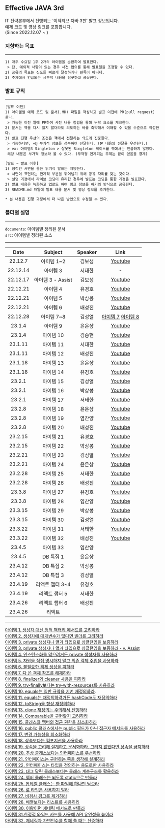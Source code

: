  Effective JAVA 3rd
---
IT 전략본부에서 진행되는 '이펙티브 자바 3판' 발표 정보입니다.  
예제 코드 및 영상 링크를 포함합니다.  
(Since 2022.12.07 ~  )


### 지향하는 목표
---
```
1) 매주 수요일 1주 2개의 아이템을 순환하여 발표한다.
 > 단, 예외적 사항이 있는 경우 사전 협의를 통해 발표일을 조정할 수 있다.
2) 공유의 목표는 진도를 빠르게 달성하기나 완독이 아니다.
3) 주제에서 언급되는 세부적 내용을 탐구하고 공유한다.
```

### 발표 규칙
---
```
[발표 이전]
1) 아이템별 예제 코드 및 문서(.MD) 파일을 작성하고 발표 이전에 PR(pull request) 한다.
 > 가능한 이전 일에 PR하여 사전 내용 점검을 통해 누락 요소를 체크한다.
2) 문서는 책을 다시 읽지 않더라도 의도하는 바를 축약해서 이해할 수 있을 수준으로 작성한다.
3) 발표 진행 우선의 조건은 책에서 전달하는 의도에 집중한다.
 > 가능하다면, +@ 부가적 정보를 첨부하여 전달한다. (본 내용의 전달을 우선한다.)
 > ex: 아이템3 Singleton > 잘못된 Singleton 케이스를 책에서는 언급하지 않았다.
 해당 내용은 부가적 정보라 볼 수 있다. (무작정 연계되는 주제는 끝이 없음을 경계)

[발표 ~ 발표 이후]
1) 정적인 서면을 통한 읽기식 발표는 지양한다.
 > 서면이 표현하는 한계적 부분을 뛰어넘기 위해 공유 자리를 갖는 것이다. 
 > 설명 과정에서 라이브 코딩이 유리한 경우에 발표는 코딩을 통한 과정을 발표한다.
2) 발표 내용은 녹화하고 업로드 하여 링크 정보를 하기의 방식으로 공유한다.
3) README.md 파일에 발표 내용 문서 및 영상 정보를 추가한다.

* 본 내용은 진행 과정에서 더 나은 방안으로 수정될 수 있다.
```


### 폴더별 설명
---
``documents``: 아이템별 정리된 문서  
``src``: 아이템별 정리된 소스

---

|   Date   |    Subject     | Speaker |Link|
|:--------:|:--------------:|:-------:|:---:|
| 22.12.7  |    아이템 1~2     |   김보성   |[Youtube](https://youtu.be/yzLFq1Ky9GE)
| 22.12.14 |     아이템 3      |   서태한   | -
| 22.12.17 | 아이템 3 - Assist |   김보성   |[Youtube](https://youtu.be/Ck0f_knwqS8)
| 22.12.21 |     아이템 4      |   유경호   |[Youtube](https://youtu.be/1bzjyvN6RZs)
| 22.12.21 |     아이템 5      |   박상봉   |[Youtube](https://youtu.be/28_-GmUnu8M)
| 22.12.21 |     아이템 6      |   배성진   |[Youtube](https://youtu.be/U39PgfWRSk0)
| 22.12.28 |    아이템 7~8     |   김성열   |[아이템 7](https://youtu.be/qjSRqUd47Tc)  [아이템 8](https://youtu.be/EKXd-wGfqVE)
|  23.1.4  |     아이템 9      |   윤은상   |[Youtube](https://youtu.be/vg1Z6Yt5jZw)
|  23.1.4  |     아이템 10     |   김승현   |[Youtube](https://youtu.be/eNHeX_xzE6c)
| 23.1.11  |     아이템 11     |   서태한   |[Youtube](https://youtu.be/zINvWUzYM9A)
| 23.1.11  |     아이템 12     |   배성진   |[Youtube](https://youtu.be/ckjWWO2zgHA)
| 23.1.18  |     아이템 13     |   윤은상   |[Youtube](https://youtu.be/U96VcpirHN8)
| 23.1.18  |     아이템 14     |   유경호   |[Youtube](https://youtu.be/_XIxh2TmZzY)
|  23.2.1  |     아이템 15     |   김성열   |[Youtube](https://youtu.be/WW4hYKmJ0Lk)
|  23.2.1  |     아이템 16     |   박상봉   |[Youtube](https://youtu.be/bFH6Jfsxp9A)
|  23.2.1  |     아이템 17     |   서태한   |[Youtube](https://youtu.be/jFnEWx9aFTU)
|  23.2.8  |     아이템 18     |   윤은상   |[Youtube](https://youtu.be/E7dOO7CDXXg)
|  23.2.8  |     아이템 19     |   염찬양   |[Youtube](https://youtu.be/7mJRtle56Y0)
|  23.2.8  |     아이템 20     |   배성진   |[Youtube](https://youtu.be/1S_3f3RNC-Y)
| 23.2.15  |     아이템 21     |   유경호   |[Youtube](https://youtu.be/0TRrHd2wZHI)
| 23.2.15  |     아이템 22     |   박상봉   |[Youtube](https://youtu.be/8k0sN_XWH_E)
| 23.2.21  |     아이템 23     |   김성열   |[Youtube](https://youtu.be/KEBxXmuQsA4)
| 23.2.21  |     아이템 24     |   윤은상   |[Youtube](https://youtu.be/-t-fvP5SQ0Y)
| 23.2.28  |     아이템 25     |   서태한   |[Youtube](https://youtu.be/u4HX2kamj-0)
| 23.2.28  |     아이템 26     |   배성진   |[Youtube](https://youtu.be/z59uQXkiBek)
|  23.3.8  |     아이템 27     |   유경호   |[Youtube](https://youtu.be/SNuhEYLODrw)
|  23.3.8  |     아이템 28     |   염찬양   |[Youtube](https://youtu.be/JpiKaISiYXU)
| 23.3.15  |     아이템 29     |   박상봉   |[Youtube](https://youtu.be/w-0Y22-tvP8)
| 23.3.15  |     아이템 30     |   김성열   |[Youtube](https://youtu.be/EFfKnJHE54E)
| 23.3.22  |     아이템 31     |   서태한   |[Youtube](https://youtu.be/RDe8cshrr3A)
| 23.3.22  |     아이템 32     |   배성진   |[Youtube](https://youtu.be/jFYvY7m2RZs)
| 23.4.5  |     아이템 33     |   염찬양   |
| 23.4.5  |     DB 특집 1     |   윤은상   |
| 23.4.12   |     DB 특집 2     |   박상봉   |
| 23.4.12   |     DB 특집 3     |   김성열   |
| 23.4.19  |     리액트 챕터 3~4      |   유경호   |
| 23.4.19  |     리액트 챕터 5   |   서태한  |
| 23.4.26  |     리액트 챕터 6      |   배성진   |
| 23.4.26  |     리액트       |      |
---


[아이템 1. 생성자 대신 정적 팩터리 메서드를 고려하라](documents/item01.md)  
[아이템 2. 생성자에 매개변수가 많다면 빌더를 고려하라](documents/item02.md)  
[아이템 3. private 생성자나 열거 타입으로 싱글턴임을 보증하라](documents/item03.md)  
[아이템 3. private 생성자나 열거 타입으로 싱글턴임을 보증하라 - v. Assist](documents/item03-assist.md)  
[아이템 4. 인스턴스화를 막으려거든 private 생성자를 사용하라](documents/item04.md)    
[아이템 5. 자원을 직접 명시하지 말고 의존 객체 주입을 사용하라](documents/item05.md)    
[아이템 6. 불필요한 객체 생성을 피하라](documents/item06.md)  
[아이템 7. 다 쓴 객체 참조를 해제하라](documents/item07.md)    
[아이템 8. finalizer와 cleaner 사용을 피하라](documents/item08.md)  
[아이템 9. try-finally보다는 try-with-resources를 사용하라](documents/item09.md)  
[아이템 10. equals는 일반 규약을 지켜 재정의하라](documents/item10.md).  
[아이템 11. equals는 재정의하려거든 hashCode도 재정의하라](documents/item11.md)  
[아이템 12. toString을 항상 재정의하라](documents/item12.md)  
[아이템 13. clone 재정의는 주의해서 진행하라](documents/item13.md)  
[아이템 14. Comparable을 구현할지 고려하라](documents/item14.md)  
[아이템 15. 클래스와 멤버의 접근 권한을 최소화하라](documents/item15.md)  
[아이템 16. public 클래스에서는 public 필드가 아닌 접근자 메서드를 사용하라](documents/item16.md)  
[아이템 17. 변경 가능성을 최소화하라](documents/item17.md)  
[아이템 18. 상속보다는 컴포지션을 사용하라](documents/item18.md)  
[아이템 19. 상속을 고려해 설계하고 문서화하라. 그러지 않았다면 상속을 금지하라](documents/item19.md)  
[아이템 20. 추상 클래스보다는 인터페이스를 우선하라](documents/item20.md)  
[아이템 21. 인터페이스는 구현하는 쪽을 생각해 설계하라](documents/item21.md)  
[아이템 22. 인터페이스는 타입을 정의하는 용도로만 사용하라](documents/item22.md)  
[아이템 23. 태그 달린 클래스보다는 클래스 계층구조를 활용하라](documents/item23.md)  
[아이템 24. 멤버 클래스는 되도록 static으로 만들라](documents/item24.md)  
[아이템 25. 톱레벨 클래스는 한 파일에 하나만 담으라](documents/item25.md)  
[아이템 26. 로 타입은 사용하지 말라](documents/item26.md)  
[아이템 27. 비검사 경고를 제거하라](documents/item27.md)  
[아이템 28. 배열보다는 리스트를 사용하라](documents/item28.md)  
[아이템 30. 이왕이면 제네릭 메서드로 만들라](documents/item30.md)  
[아이템 31.한정적 와일드 카드를 사용해 API 유연성을 높이라](documents/item31.md)  
[아이템 32. 제네릭과 가변인수를 함께 쓸 때는 신중하라](documents/item32.md)  
